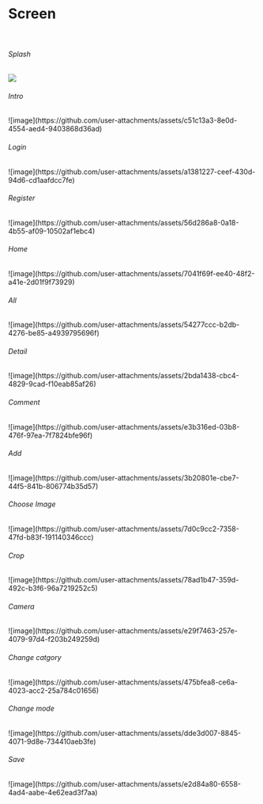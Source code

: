 <h1>Screen</h1><br>
<h6>Splash</h6> <img src="https://github.com/user-attachments/assets/c0f8a893-2662-4c76-b26b-6a7b9bd424b5" />
<br>
<h6>Intro</h6>![image](https://github.com/user-attachments/assets/c51c13a3-8e0d-4554-aed4-9403868d36ad)
<br>
<h6>Login</h6>![image](https://github.com/user-attachments/assets/a1381227-ceef-430d-94d6-cd1aafdcc7fe)
<br>
<h6>Register</h6>![image](https://github.com/user-attachments/assets/56d286a8-0a18-4b55-af09-10502af1ebc4)
<br>
<h6>Home</h6>![image](https://github.com/user-attachments/assets/7041f69f-ee40-48f2-a41e-2d01f9f73929)
<br>
<h6>All</h6> ![image](https://github.com/user-attachments/assets/54277ccc-b2db-4276-be85-a4939795696f)
<br>
<h6>Detail</h6> ![image](https://github.com/user-attachments/assets/2bda1438-cbc4-4829-9cad-f10eab85af26)
<br>
<h6>Comment</h6> ![image](https://github.com/user-attachments/assets/e3b316ed-03b8-476f-97ea-7f7824bfe96f)
<br>
<h6>Add</h6> ![image](https://github.com/user-attachments/assets/3b20801e-cbe7-44f5-841b-806774b35d57)
<br>
<h6>Choose Image</h6> ![image](https://github.com/user-attachments/assets/7d0c9cc2-7358-47fd-b83f-191140346ccc)
<br>
<h6>Crop</h6> ![image](https://github.com/user-attachments/assets/78ad1b47-359d-492c-b3f6-96a7219252c5)
<br>
<h6>Camera</h6> ![image](https://github.com/user-attachments/assets/e29f7463-257e-4079-97d4-f203b249259d)
<br>
<h6>Change catgory</h6> ![image](https://github.com/user-attachments/assets/475bfea8-ce6a-4023-acc2-25a784c01656)
<br>
<h6>Change mode</h6> ![image](https://github.com/user-attachments/assets/dde3d007-8845-4071-9d8e-734410aeb3fe)
<br>
<h6>Save</h6> ![image](https://github.com/user-attachments/assets/e2d84a80-6558-4ad4-aabe-4e62ead3f7aa)
<br>


